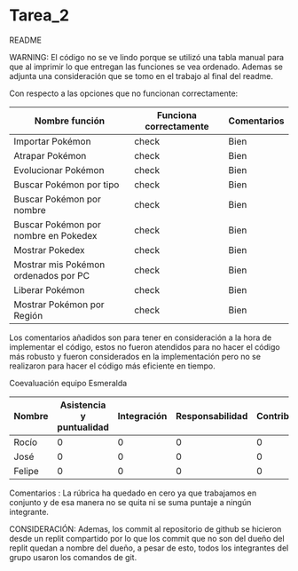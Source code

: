 # Tarea_2
README 

WARNING: El código no se ve lindo porque se utilizó una tabla manual para que al imprimir lo que entregan las funciones se vea ordenado. Ademas se adjunta una consideración que se tomo en el trabajo al final del readme.

Con respecto a las opciones que no funcionan correctamente:

Nombre función | Funciona correctamente | Comentarios |
----- | ------------------------ | ----------- |
Importar Pokémon | check | Bien |
Atrapar Pokémon | check | Bien |
Evolucionar Pokémon | check | Bien |
Buscar Pokémon por tipo | check | Bien |
Buscar Pokémon por nombre | check | Bien |
Buscar Pokémon por nombre en Pokedex | check | Bien |
Mostrar Pokedex | check | Bien|
Mostrar mis Pokémon ordenados por PC | check | Bien |
Liberar Pokémon | check | Bien |
Mostrar Pokémon por Región | check | Bien |

Los comentarios añadidos son para tener en consideración a la hora de implementar el código, estos no fueron atendidos para no hacer el código más robusto y fueron considerados en la implementación pero no se realizaron para hacer el código más eficiente en tiempo.

Coevaluación equipo Esmeralda

Nombre | Asistencia y puntualidad | Integración | Responsabilidad | Contribución | 
------ | ------------------------ | ----------- | --------------- | ------------ |
Rocío | 0 | 0 | 0 | 0 |
José | 0 | 0 | 0 | 0 |
Felipe | 0 | 0 | 0 | 0 |

Comentarios : La rúbrica ha quedado en cero ya que trabajamos en conjunto y de esa manera no se quita ni se suma puntaje a ningún integrante. 

CONSIDERACIÓN: Ademas, los commit al repositorio de github se hicieron desde un replit compartido por lo que los commit que no son del dueño del replit quedan a nombre del dueño, a pesar de esto, todos los integrantes del grupo usaron los comandos de git.